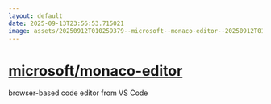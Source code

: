 ```yaml
---
layout: default
date: 2025-09-13T23:56:53.715021
image: assets/20250912T010259379--microsoft--monaco-editor--20250912T010518942--cropped.png
---
```


# [microsoft/monaco-editor](https://github.com/microsoft/monaco-editor)

browser-based code editor from VS Code
